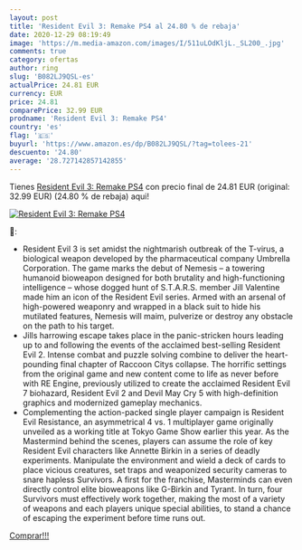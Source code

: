 ```yaml
---
layout: post
title: 'Resident Evil 3: Remake PS4 al 24.80 % de rebaja'
date: 2020-12-29 08:19:49
image: 'https://m.media-amazon.com/images/I/511uLOdKljL._SL200_.jpg'
comments: true
category: ofertas
author: ring
slug: 'B082LJ9QSL-es'
actualPrice: 24.81 EUR
currency: EUR
price: 24.81
comparePrice: 32.99 EUR
prodname: 'Resident Evil 3: Remake PS4'
country: 'es'
flag: '🇪🇸'
buyurl: 'https://www.amazon.es/dp/B082LJ9QSL/?tag=tolees-21'
descuento: '24.80'
average: '28.727142857142855'
---
```


Tienes [Resident Evil 3: Remake PS4](https://www.amazon.es/dp/B082LJ9QSL/?tag=tolees-21) con precio final de  24.81 EUR (original: 32.99 EUR) (24.80 %  de rebaja) aqui!

[![Resident Evil 3: Remake PS4](https://m.media-amazon.com/images/I/511uLOdKljL._SL200_.jpg)](https://www.amazon.es/dp/B082LJ9QSL/?tag=tolees-21)

🔎:

- Resident Evil 3 is set amidst the nightmarish outbreak of the T-virus, a biological weapon developed by the pharmaceutical company Umbrella Corporation. The game marks the debut of Nemesis – a towering humanoid bioweapon designed for both brutality and high-functioning intelligence – whose dogged hunt of S.T.A.R.S. member Jill Valentine made him an icon of the Resident Evil series. Armed with an arsenal of high-powered weaponry and wrapped in a black suit to hide his mutilated features, Nemesis will maim, pulverize or destroy any obstacle on the path to his target.
- Jills harrowing escape takes place in the panic-stricken hours leading up to and following the events of the acclaimed best-selling Resident Evil 2. Intense combat and puzzle solving combine to deliver the heart-pounding final chapter of Raccoon Citys collapse. The horrific settings from the original game and new content come to life as never before with RE Engine, previously utilized to create the acclaimed Resident Evil 7 biohazard, Resident Evil 2 and Devil May Cry 5 with high-definition graphics and modernized gameplay mechanics.
- Complementing the action-packed single player campaign is Resident Evil Resistance, an asymmetrical 4 vs. 1 multiplayer game originally unveiled as a working title at Tokyo Game Show earlier this year. As the Mastermind behind the scenes, players can assume the role of key Resident Evil characters like Annette Birkin in a series of deadly experiments. Manipulate the environment and wield a deck of cards to place vicious creatures, set traps and weaponized security cameras to snare hapless Survivors. A first for the franchise, Masterminds can even directly control elite bioweapons like G-Birkin and Tyrant. In turn, four Survivors must effectively work together, making the most of a variety of weapons and each players unique special abilities, to stand a chance of escaping the experiment before time runs out.

[Comprar!!!](https://www.amazon.es/dp/B082LJ9QSL/?tag=tolees-21)
